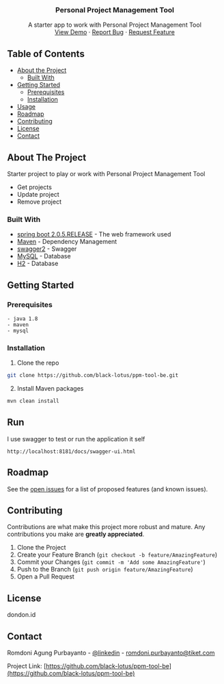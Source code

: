 <!-- PROJECT SHIELDS -->
<!--
*** I'm using markdown "reference style" links for readability.
*** Reference links are enclosed in brackets [ ] instead of parentheses ( ).
*** See the bottom of this document for the declaration of the reference variables
*** for contributors-url, forks-url, etc. This is an optional, concise syntax you may use.
*** https://www.markdownguide.org/basic-syntax/#reference-style-links
-->

<!-- PROJECT LOGO -->
<br />
<p align="center">
  <h3 align="center">Personal Project Management Tool</h3>

  <p align="center">
    A starter app to work with Personal Project Management Tool
    <br />
    <a href="https://github.com/black-lotus/ppm-tool-be">View Demo</a>
    ·
    <a href="https://github.com/black-lotus/ppm-tool-be">Report Bug</a>
    ·
    <a href="https://github.com/black-lotus/ppm-tool-be">Request Feature</a>
  </p>
</p>



<!-- TABLE OF CONTENTS -->
## Table of Contents

* [About the Project](#about-the-project)
  * [Built With](#built-with)
* [Getting Started](#getting-started)
  * [Prerequisites](#prerequisites)
  * [Installation](#installation)
* [Usage](#usage)
* [Roadmap](#roadmap)
* [Contributing](#contributing)
* [License](#license)
* [Contact](#contact)



<!-- ABOUT THE PROJECT -->
## About The Project

Starter project to play or work with Personal Project Management Tool
* Get projects
* Update project
* Remove project


### Built With
* [spring boot 2.0.5.RELEASE](https://docs.spring.io/spring-boot/docs/2.0.5.BUILD-SNAPSHOT/reference/htmlsingle/) - The web framework used
* [Maven](https://maven.apache.org/) - Dependency Management
* [swagger2](https://springfox.github.io/springfox/) - Swagger
* [MySQL](https://www.mysql.com) - Database
* [H2](https://www.h2database.com) - Database



<!-- GETTING STARTED -->
## Getting Started

### Prerequisites

```
- java 1.8
- maven
- mysql 
```

### Installation

1. Clone the repo
```sh
git clone https://github.com/black-lotus/ppm-tool-be.git
```
2. Install Maven packages
```sh
mvn clean install
```

## Run

I use swagger to test or run the application it self
```
http://localhost:8181/docs/swagger-ui.html
```

<!-- ROADMAP -->
## Roadmap

See the [open issues](https://github.com/black-lotus/ppm-tool-be/issues) for a list of proposed features (and known issues).



<!-- CONTRIBUTING -->
## Contributing

Contributions are what make this project more robust and mature. Any contributions you make are **greatly appreciated**.

1. Clone the Project
2. Create your Feature Branch (`git checkout -b feature/AmazingFeature`)
3. Commit your Changes (`git commit -m 'Add some AmazingFeature'`)
4. Push to the Branch (`git push origin feature/AmazingFeature`)
5. Open a Pull Request



<!-- LICENSE -->
## License

dondon.id 



<!-- CONTACT -->
## Contact

Romdoni Agung Purbayanto - [@linkedin](https://www.linkedin.com/in/romdoni-agung-30815986/) - romdoni.purbayanto@tiket.com


Project Link: [https://github.com/black-lotus/ppm-tool-be](https://github.com/black-lotus/ppm-tool-be)
